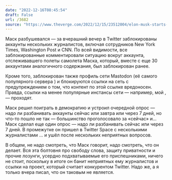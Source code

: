 ```yaml
---
date: "2022-12-16T08:45:54"
draft: False
url: /3682
source: "https://www.theverge.com/2022/12/15/23512004/elon-musk-starts-banning-critical-journalists-from-twitter"
---
```


Маск разбушевался — за вчерашний вечер в Twitter заблокированы аккаунты нескольких журналистов, включая сотрудников New York Times, Washington Post и CNN. По всей видимости, все заблокированные комментировали ситуацию вокруг аккаунта, отслеживавшего полеты самолета Маска, который, вместе с еще 30 аккаунтами аналогичного содержания, был заблокирован ранее.

Кроме того, заблокирован также профиль сети Mastodon (её самого популярного сервера ) и блокируются ссылки на сеть с предупреждением о том, что контент по этой ссылке вредоносен. Правда, ссылки на менее популярные инстансы сети — например, мой , — проходят.

Маск решил поиграть в демократию и устроил очередной опрос — надо ли разбанивать аккаунты сейчас или завтра или через 7 дней, но что-то пошло не так — большинство проголосовало за «сейчас» и… Маск сделал еще один опрос — надо ли разбанивать сейчас или через 7 дней. В промежутке он пришел в Twitter Space с несколькими журналистами … и ушёл после нескольких неприятных вопросов. 

В общем, не надо смотреть, что Маск говорит, надо смотреть, что он делает. Вся эта болтовня про свободу слова, защиту приватности и прочие лозунги, усердно подхватываемые его приспешниками, ничего не стоит, поскольку в итоге он банит неприятных ему журналистов и ссылки на проект, который считает конкурентом Twitter. Надо же, а я только вчера писал, что он таковым не является.
